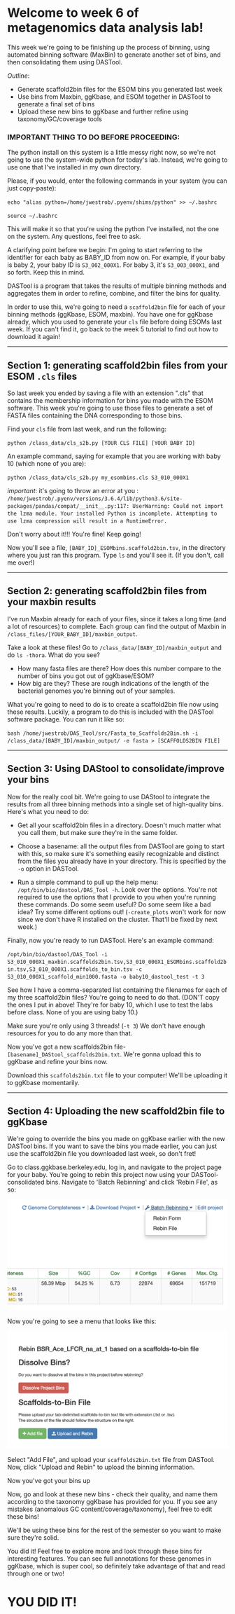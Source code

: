 # Welcome to week 6 of metagenomics data analysis lab!

This week we're going to be finishing up the process of binning, using automated binning software (MaxBin) to generate another set of bins, and then consolidating them using DASTool.

*Outline*:
- Generate scaffold2bin files for the ESOM bins you generated last week
- Use bins from Maxbin, ggKbase, and ESOM together in DASTool to generate a final set of bins
- Upload these new bins to ggKbase and further refine using taxonomy/GC/coverage tools


### IMPORTANT THING TO DO BEFORE PROCEEDING:
The python install on this system is a little messy right now, so we're not going to use the system-wide python for today's lab. Instead, we're going to use one that I've installed in my own directory. 

Please, if you would, enter the following commands in your system (you can just copy-paste):

`echo "alias python=/home/jwestrob/.pyenv/shims/python" >> ~/.bashrc`

`source ~/.bashrc`

This will make it so that you're using the python I've installed, not the one on the system. Any questions, feel free to ask.


A clarifying point before we begin: I'm going to start referring to the identifier for each baby as BABY_ID from now on. 
For example, if your baby is baby 2, your baby ID is `S3_002_000X1`. For baby 3, it's `S3_003_000X1`, and so forth. Keep this in mind.

DASTool is a program that takes the results of multiple binning methods and aggregates them in order to refine, combine, and filter the bins for quality. 

In order to use this, we're going to need a `scaffold2bin` file for each of your binning methods (ggKbase, ESOM, maxbin). You have one for ggKbase already, which you used to generate your `cls` file before doing ESOMs last week. If you can't find it, go back to the week 5 tutorial to find out how to download it again!

---

## Section 1: generating scaffold2bin files from your ESOM  `.cls` files

So last week you ended by saving a file with an extension ".cls" that contains the membership information for bins you made with the ESOM software.
This week you're going to use those files to generate a set of FASTA files containing the DNA corresponding to those bins.

Find your `cls` file from last week, and run the following:

`python /class_data/cls_s2b.py [YOUR CLS FILE] [YOUR BABY ID]`

An example command, saying for example that you are working with baby 10 (which none of you are):

`python /class_data/cls_s2b.py my_esombins.cls S3_010_000X1`


*important*: it's going to throw an error at you : `/home/jwestrob/.pyenv/versions/3.6.4/lib/python3.6/site-packages/pandas/compat/__init__.py:117: UserWarning: Could not import the lzma module. Your installed Python is incomplete. Attempting to use lzma compression will result in a RuntimeError.`

Don't worry about it!!! You're fine! Keep going!


Now you'll see a file, `[BABY_ID]_ESOMbins.scaffold2bin.tsv`, in the directory where you just ran this program. Type `ls` and you'll see it. (If you don't, call me over!)

---

## Section 2: generating scaffold2bin files from your maxbin results

I've run Maxbin already for each of your files, since it takes a long time (and a lot of resources) to complete. Each group can find the output of Maxbin in `/class_files/[YOUR_BABY_ID]/maxbin_output`.

Take a look at these files! Go to `/class_data/[BABY_ID]/maxbin_output` and do `ls -thora`. What do you see?

- How many fasta files are there? How does this number compare to the number of bins you got out of ggKbase/ESOM?
- How big are they? These are rough indications of the length of the bacterial genomes you're binning out of your samples.

What you're going to need to do is to create a scaffold2bin file now using these results. Luckily, a program to do this is included with the DASTool software package. You can run it like so:

`bash /home/jwestrob/DAS_Tool/src/Fasta_to_Scaffolds2Bin.sh -i /class_data/[BABY_ID]/maxbin_output/ -e fasta > [SCAFFOLDS2BIN FILE]`

---

## Section 3: Using DAStool to consolidate/improve your bins

Now for the really cool bit. We're going to use DAStool to integrate the results from all three binning methods into a single set of high-quality bins. Here's what you need to do:

- Get all your scaffold2bin files in a directory. Doesn't much matter what you call them, but make sure they're in the same folder.

- Choose a basename: all the output files from DASTool are going to start with this, so make sure it's something easily recognizable and distinct from the files you already have in your directory. This is specified by the `-o` option in DASTool.

- Run a simple command to pull up the help menu: `/opt/bin/bio/dastool/DAS_Tool -h`. Look over the options. You're not required to use the options that I provide to you when you're running these commands. Do some seem useful? Do some seem like a bad idea? Try some different options out! (`-create_plots` won't work for now since we don't have R installed on the cluster. That'll be fixed by next week.)

Finally, now you're ready to run DASTool. Here's an example command:

`/opt/bin/bio/dastool/DAS_Tool -i S3_010_000X1_maxbin.scaffolds2bin.tsv,S3_010_000X1_ESOMbins.scaffold2bin.tsv,S3_010_000X1.scaffolds_to_bin.tsv -c S3_010_000X1_scaffold_min1000.fasta -o baby10_dastool_test -t 3`

See how I have a comma-separated list containing the filenames for each of my three scaffold2bin files? You're going to need to do that. (DON'T copy the ones I put in above! They're for baby 10, which I use to test the labs before class. None of you are using baby 10.)

Make sure you're only using 3 threads! (`-t 3`) We don't have enough resources for you to do any more than that.

Now you've got a new scaffolds2bin file- `[basename]_DAStool_scaffolds2bin.txt`. We're gonna upload this to ggKbase and refine your bins now.

Download this `scaffolds2bin.txt` file to your computer! We'll be uploading it to ggKbase momentarily.

---

## Section 4: Uploading the new scaffold2bin file to ggKbase

We're going to override the bins you made on ggKbase earlier with the new DASTool bins. If you want to save the bins you made earlier, you can just use the scaffold2bin file you downloaded last week, so don't fret!

Go to class.ggkbase.berkeley.edu, log in, and navigate to the project page for your baby. You're going to rebin this project now using your DASTool-consolidated bins. Navigate to 'Batch Rebinning' and click 'Rebin File', as so:

![ggkbase_rebin](ggkbase_rebin.png)

Now you're going to see a menu that looks like this:

![ggkbase_dissolve](ggkbase_dissolve.png)

Select "Add File", and upload your `scaffolds2bin.txt` file from DASTool. Now, click "Upload and Rebin" to upload the binning information. 

Now you've got your bins up

Now, go and look at these new bins - check their quality, and name them according to the taxonomy ggKbase has provided for you. If you see any mistakes (anomalous GC content/coverage/taxonomy), feel free to edit these bins!

We'll be using these bins for the rest of the semester so you want to make sure they're solid.

You did it! Feel free to explore more and look through these bins for interesting features. You can see full annotations for these genomes in ggKbase, which is super cool, so definitely take advantage of that and read through one or two!

# YOU DID IT! 

